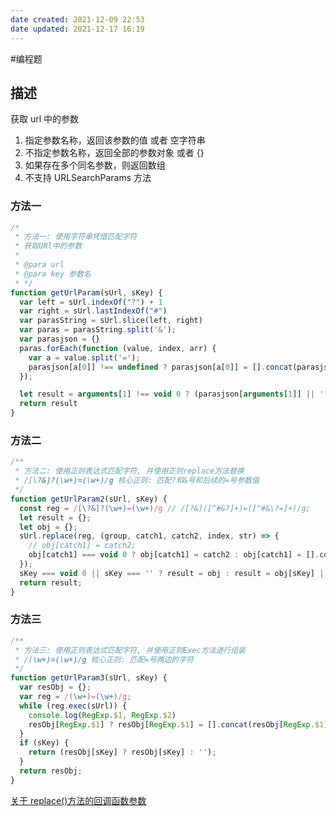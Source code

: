 ```yaml
---
date created: 2021-12-09 22:53
date updated: 2021-12-17 16:19
---
```


#编程题

## 描述

获取 url 中的参数

1. 指定参数名称，返回该参数的值 或者 空字符串
2. 不指定参数名称，返回全部的参数对象 或者 {}
3. 如果存在多个同名参数，则返回数组
4. 不支持 URLSearchParams 方法

### 方法一

```js
/*
 * 方法一: 使用字符串凭借匹配字符 
 * 获取URl中的参数
 * 
 * @para url 
 * @para key 参数名
 * */
function getUrlParam(sUrl, sKey) {
  var left = sUrl.indexOf("?") + 1
  var right = sUrl.lastIndexOf("#")
  var parasString = sUrl.slice(left, right)
  var paras = parasString.split('&');
  var parasjson = {}
  paras.forEach(function (value, index, arr) {
    var a = value.split('=');
    parasjson[a[0]] !== undefined ? parasjson[a[0]] = [].concat(parasjson[a[0]], a[1]) : parasjson[a[0]] = a[1];
  });

  let result = arguments[1] !== void 0 ? (parasjson[arguments[1]] || '') : parasjson;
  return result
}
```

### 方法二

```js
/**
 * 方法二: 使用正则表达式匹配字符, 并使用正则replace方法替换
 * /[\?&]?(\w+)=(\w+)/g 核心正则: 匹配?和&号和后续的=号参数值
 */
function getUrlParam2(sUrl, sKey) {
  const reg = /[\?&]?(\w+)=(\w+)/g // /[?&]([^#&?]+)=([^#&\?=]+)/g;
  let result = {};
  let obj = {};
  sUrl.replace(reg, (group, catch1, catch2, index, str) => {
    // obj[catch1] = catch2;
    obj[catch1] === void 0 ? obj[catch1] = catch2 : obj[catch1] = [].concat(obj[catch1], catch2);
  });
  sKey === void 0 || sKey === '' ? result = obj : result = obj[sKey] || '';
  return result;
}
```

### 方法三

```js
/**
 * 方法三: 使用正则表达式匹配字符, 并使用正则Exec方法进行组装
 * /(\w+)=(\w+)/g 核心正则: 匹配=号两边的字符
 */
function getUrlParam3(sUrl, sKey) {
  var resObj = {};
  var reg = /(\w+)=(\w+)/g;
  while (reg.exec(sUrl)) {
    console.log(RegExp.$1, RegExp.$2)
    resObj[RegExp.$1] ? resObj[RegExp.$1] = [].concat(resObj[RegExp.$1], RegExp.$2) : resObj[RegExp.$1] = RegExp.$2;
  }
  if (sKey) {
    return (resObj[sKey] ? resObj[sKey] : '');
  }
  return resObj;
}
```

[关于 replace()方法的回调函数参数](https://developer.mozilla.org/zh-CN/docs/Web/JavaScript/Reference/Global_Objects/String/replace#%E6%8C%87%E5%AE%9A%E4%B8%80%E4%B8%AA%E5%87%BD%E6%95%B0%E4%BD%9C%E4%B8%BA%E5%8F%82%E6%95%B0)
